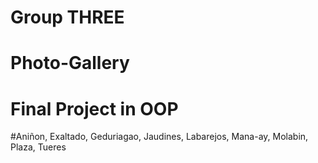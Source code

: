 # Group THREE
# Photo-Gallery
# Final Project in OOP
#Aniñon, Exaltado, Geduriagao, Jaudines, Labarejos, Mana-ay, Molabin, Plaza, Tueres
